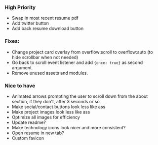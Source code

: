 ### High Priority
* Swap in most recent resume pdf
* Add twitter button
* Add back resume download button

### Fixes:
* Change project card overlay from overflow:scroll to overflow:auto (to hide scrollbar when not needed)
* Go back to scroll event listener and add `{once: true}` as second argument.
* Remove unused assets and modules.

### Nice to have
* Animated arrows prompting the user to scroll down from the about section, if they don't, after 3 seconds or so
* Make social/contact buttons look less like ass
* Make project images look less like ass
* Optimize all images for efficiency 
* Update readme?
* Make technology icons look nicer and more consistent?
* Open resume in new tab?
* Custom favicon